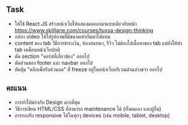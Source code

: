 ## Task
- ให้ใช้ React.JS สร้างหน้าเว็บให้แสดงผลออกมาแบบเดียวกับหน้า https://www.skilllane.com/courses/tuxsa-design-thinking
- กล่อง video ให้ใส่รูปภาพที่มีขนาดเท่ากันมาใส่แทน
- content ของ tab วิธีการชำระเงิน, ห้องสนทนา, รีวิว ไม่ต้องใส่เนื้อหาของ tab แต่ยังให้ทำ tab เหมือนหน้าเว็บปกติ
- ตัด section "คอร์สที่เกี่ยวข้อง" ออกไป
- ตัดส่วนของ footer และ navbar ออกไป
- ตัดปุ่ม "คลิกเพื่อรับส่วนลด" ที่ freeze อยู่ในหน้าเว็บบริเวณด้านล่างขวา ออกไป

## คะแนน
- การทำให้ตรงกับ Design มากที่สุด
- วิธีการเขียน HTML/CSS ที่สามารถ maintenance ได้ (ทั้งตนเอง และผู้อื่น)
- การรองรับ responsive ได้ในทุกๆ devices (เช่น mobile, tablet, desktop)
